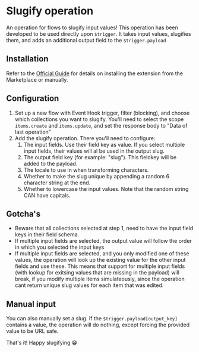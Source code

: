 # Slugify operation
An operation for flows to slugify input values! This operation has been developed to be used directly upon `$trigger`. It takes input values, slugifies them, and adds an additional output field to the `$trigger.payload`


## Installation
Refer to the [Official Guide](https://docs.directus.io/extensions/installing-extensions.html) for details on installing the extension from the Marketplace or manually.

## Configuration
1. Set up a new flow with Event Hook trigger, filter (blocking), and choose which collections you want to slugify. You'll need to select the scope `items.create` and `items.update`, and set the response body to "Data of last operation"
2. Add the slugify operation. There you'll need to configure:
   1. The input fields. Use their field key as value. If you select multiple input fields, their values will al be used in the output slug.
   2. The output field key (for example: "slug"). This fieldkey will be added to the payload.
   3. The locale to use in when transforming characters.
   4. Whether to make the slug unique by appending a random 6 character string at the end. 
   5. Whether to lowercase the input values. Note that the random string CAN have capitals.

## Gotcha's
- Beware that all collections selected at step 1, need to have the input field keys in their field schema.
- If multiple input fields are selected, the output value will follow the order in which you selected the input keys
- If multiple input fields are selected, and you only modified one of these values, the operation will look up the existing value for the other input fields and use these. This means that support for multiple input fields (with lookup for exitsing values that are missing in the payload) will break, if you modify multiple items simulateously, since the operation cant return unique slug values for each item that was edited.

## Manual input 
You can also manually set a slug. If the `$trigger.payload[output_key]` contains a value, the operation will do nothing, except forcing the provided value to be URL safe.

That's it! Happy slugifying 😁